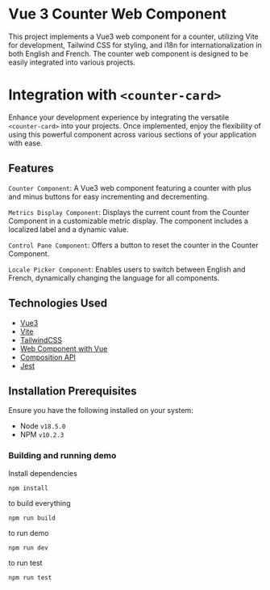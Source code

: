 # Vue 3 Counter Web Component

This project implements a Vue3 web component for a counter, utilizing Vite for development, Tailwind CSS for styling, and i18n for internationalization in both English and French. The counter web component is designed to be easily integrated into various projects.

# Integration with `<counter-card>`
Enhance your development experience by integrating the versatile `<counter-card>` into your projects. Once implemented, enjoy the flexibility of using this powerful component across various sections of your application with ease. 

## Features

`Counter Component`: A Vue3 web component featuring a counter with plus and minus buttons for easy incrementing and decrementing.

`Metrics Display Component`: Displays the current count from the Counter Component in a customizable metric display. The component includes a localized label and a dynamic value.

`Control Pane Component`: Offers a button to reset the counter in the Counter Component.

`Locale Picker Component`: Enables users to switch between English and French, dynamically changing the language for all components.

## Technologies Used

  - [Vue3](https://vuejs.org/)
  - [Vite](https://vitejs.dev/)
  - [TailwindCSS](https://tailwindcss.com/)
  - [Web Component with Vue](https://vuejs.org/guide/extras/web-components)
  - [Composition API](https://tailwindcss.com/)
  - [Jest](https://jestjs.io/)

## Installation Prerequisites

Ensure you have the following installed on your system:

- Node `v18.5.0`
- NPM `v10.2.3`

### Building and running demo

Install dependencies

```
npm install
```

to build everything

```
npm run build
```

to run demo

```
npm run dev
```

to run test

```
npm run test
```
